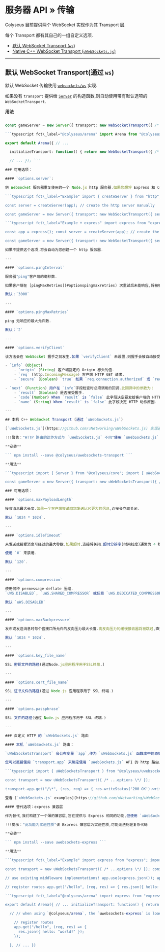 # 服务器 API » 传输

Colyseus 目前提供两个 WebSocket 实现作为其 Transport 层.

每个 Transport 都有其自己的一组自定义选项.

- [默认 WebSocket Transport (`ws`)](#default-websocket-transport-via-ws)
- [Native C++ WebSocket Transport (`uWebSockets.js`)](#native-c-websocket-transport-via-uwebsocketsjs)

---

##  默认 WebSocket Transport(通过 `ws`)

默认 WebSocket 传输使用 [`websockets/ws`](https://github.com/websockets/ws) 实现.

如果没有 `transport` 提供给 [`Server`](/server/api/#new-server-options) 的构造函数,则自动使用带有默认选项的 `WebSocketTransport`.

<!--

**Installation**

```
npm install --save @colyseus/ws-transport
```

-->

**用法**

```typescript fct\_label="Example" import { Server } from "@colyseus/core"; import { WebSocketTransport } from "@colyseus/ws-transport"

const gameServer = new Server({ transport: new WebSocketTransport({ /* transport options \*/ }) }) ```

```typescript fct\_label="@colyseus/arena" import Arena from "@colyseus/arena"; import { WebSocketTransport } from "@colyseus/ws-transport"

export default Arena({ // ...

  initializeTransport: function() { return new WebSocketTransport({ /* ...options \*/ }); },

  // ... }); ```

### 可用选项：

#### `options.server`:

供 WebSocket 服务器重复使用的一个 Node.js http 服务器.如果您想将 Express 和 Colyseus 一起使用,这就能派上用场.

```typescript fct\_label="Example" import { createServer } from "http"; import { Server } from "@colyseus/core"; import { WebSocketTransport } from "@colyseus/ws-transport"

const server = createServer(app); // create the http server manually

const gameServer = new Server({ transport: new WebSocketTransport({ server // provide the custom server for `WebSocketTransport` }) }); ```

```typescript fct\_label="Example + express" import express from "express"; import { createServer } from "http"; import { Server } from "@colyseus/core"; import { WebSocketTransport } from "@colyseus/ws-transport"

const app = express(); const server = createServer(app); // create the http server manually

const gameServer = new Server({ transport: new WebSocketTransport({ server // provide the custom server for `WebSocketTransport` }) }); ```

如果不提供这个选项,将会自动为您创建一个 http 服务器.

---

#### `options.pingInterval`

服务器"ping"客户端的毫秒数.

如果客户端在 [pingMaxRetries](#optionspingmaxretries) 次重试后未能响应,将被强制断开连接.

默认：`3000`

---

#### `options.pingMaxRetries`

ping 无响应的最大允许数.

默认：`2`

---

#### `options.verifyClient`

该方法会在 WebSocket 握手之前发生.如果 `verifyClient` 未设置,则握手会被自动接受.

- `info` (Object)
    - `origin` (String) 客户端指定的 Origin 标头的值.
    - `req` (http.IncomingMessage) 客户端 HTTP GET 请求.
    - `secure` (Boolean) `true` 如果 `req.connection.authorized` 或 `req.connection.encrypted` 已设置.

- `next` (Function) 用户在 `info`字段检查时必须调用的回调.此回调中的参数为：
    - `result` (Boolean) 是否接受握手.
    - `code`(Number) When `result` is `false` 此字段决定要发给客户端的 HTTP 错误状态代码.
    - `name` (String) When `result` is `false` 此字段决定 HTTP 动作原因.

---

## 本机 C++ WebSocket Transport (通过 `uWebSockets.js`)

[`uWebSockets.js`](https://github.com/uNetworking/uWebSockets.js) 实现通常会在可容纳的 CCU 数量以及内存消耗方面比默认表现得好.

!!!警告："HTTP 路由的运作方式与 `uWebSockets.js` 不同"使用 `uWebSockets.js` 的最大缺点在于其 HTTP/路由系统的运作方式与常规 Node.js/express 路径不同.查看 [Custom HTTP routes with `uWebSockets.js`](#custom-http-routes-with-uwebsocketsjs) 了解更多相关信息

**安装**

``` npm install --save @colyseus/uwebsockets-transport ```

**用法**

```typescript import { Server } from "@colyseus/core"; import { uWebSocketsTransport } from "@colyseus/uwebsockets-transport"

const gameServer = new Server({ transport: new uWebSocketsTransport({ /* options \*/ }) }) ```

### 可用选项：

#### `options.maxPayloadLength`

接收消息最大长度.如果一个客户端尝试向您发送比它更大的信息,连接会立即关闭.

默认 `1024 * 1024`.

---

#### `options.idleTimeout`

未发送或接受消息可经过的最大秒数.如果超时,连接将关闭.超时分辨率(时间粒度)通常为 4 秒,四舍五入取最接近的数值.

使用 `0` 来禁用.

默认 `120`.

---

#### `options.compression`

使用何种 permessage-deflate 压缩.
`uWS.DISABLED`, `uWS.SHARED_COMPRESSOR` 或任意 `uWS.DEDICATED_COMPRESSOR_xxxKB`.

默认 `uWS.DISABLED`

---

#### `options.maxBackpressure`

发布或发送消息时每个套接口所允许的反向压力最大长度.高反向压力的缓慢接收器将被跳过,直至其赶上或超时为止.

默认 `1024 * 1024`.

---

#### `options.key_file_name`

SSL 密钥文件的路径(通过Node.js应用程序用于SSL终端.)

---

#### `options.cert_file_name`

SSL 证书文件的路径(通过 Node.js 应用程序用于 SSL 终端.)

---

#### `options.passphrase`

SSL 文件的路径(通过 Node.js 应用程序用于 SSL 终端.)

---

### 自定义 HTTP 的 `uWebSockets.js` 路由

#### 本机 `uWebSockets.js` 路由：

`uWebSocketsTransport` 会公布变量 `app`,作为 `uWebSockets.js` 函数库中的原始 `uws.App` 或 `uws.SSLApp`.

您可以直接使用 `transport.app` 来绑定使用 `uWebSockets.js` API 的 http 路由,如下所示：

```typescript import { uWebSocketsTransport } from "@colyseus/uwebsockets-transport"

const transport = new uWebSocketsTransport({ /* ...options \*/ });

transport.app.get("/\*", (res, req) => { res.writeStatus('200 OK').writeHeader('IsExample', 'Yes').end('Hello there!'); }); ```

查看 [`uWebSockets.js` examples](https://github.com/uNetworking/uWebSockets.js/tree/master/examples) 了解更多信息.

#### 替代选项：express 兼容层

作为替代,我们构建了一个薄的兼容层,旨在提供与 Express 相同的功能,但使用 `uWebSockets.js`高级选项.

!!!提示："此功能为实验性质"该 Express 兼容层为实验性质,可能无法处理复杂代码

**安装**

``` npm install --save uwebsockets-express ```

**用法**

```typescript fct\_label="Example" import express from "express"; import expressify from "uwebsockets-express" import { uWebSocketsTransport } from "@colyseus/uwebsockets-transport"

const transport = new uWebSocketsTransport({ /* ...options \*/ }); const app = expressify(transport.app);

// use existing middleware implementations! app.use(express.json()); app.use('/', serveIndex(path.join(\_\_dirname, ".."), { icons: true, hidden: true })) app.use('/', express.static(path.join(\_\_dirname, "..")));

// register routes app.get("/hello", (req, res) => { res.json({ hello: "world!" }); }); ```

```typescript fct\_label="@colyseus/arena" import express from "express"; import { uWebSocketsTransport } from "@colyseus/uwebsockets-transport" import Arena from "@colyseus/arena";

export default Arena({ // ... initializeTransport: function() { return new uWebSocketsTransport({ /* ...options \*/ }); },

  // // when using `@colyseus/arena`, the `uwebsockets-express` is loaded automatically. // you get the expressify(transport.app) as argument here. // initializeExpress: (app) => { // use existing middleware implementations! app.use('/', serveIndex(path.join(\_\_dirname, ".."), { icons: true, hidden: true })) app.use('/', express.static(path.join(\_\_dirname, "..")));

    // register routes
    app.get("/hello", (req, res) => {
      res.json({ hello: "world!" });
    });

  }, // ... })

```

